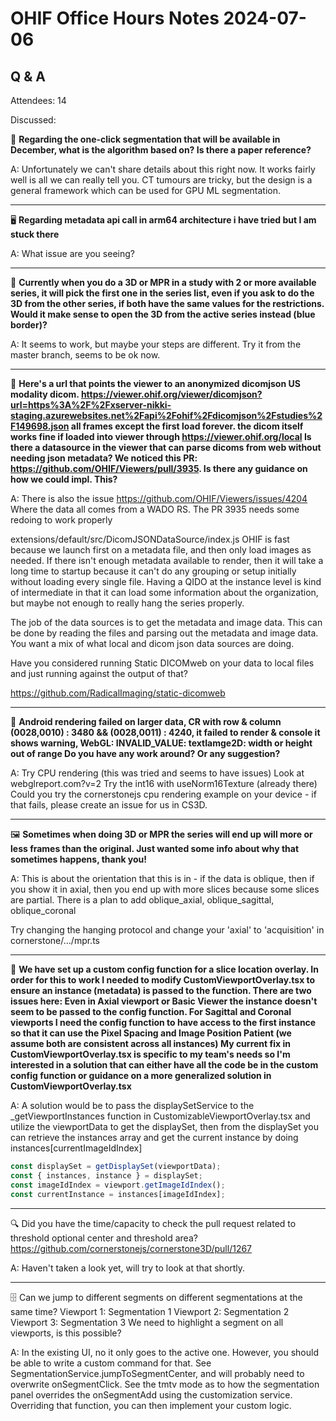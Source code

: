 # OHIF Office Hours Notes 2024-07-06

## Q & A

Attendees: 14

Discussed:


🧬 **Regarding the one-click segmentation that will be available in December, what is the algorithm based on? Is there a paper reference?**

A: Unfortunately we can't share details about this right now. It works fairly well is all we can really tell you. CT tumours are tricky, but the design is a general framework which can be used for GPU ML segmentation.

---

🖥️ **Regarding metadata api call in arm64 architecture i have tried but I am stuck there**

A: What issue are you seeing?

---

🔢 **Currently when you do a 3D or MPR in a study with 2 or more available series, it will pick the first one in the series list, even if you ask to do the 3D from the other series, if both have the same values for the restrictions. Would it make sense to open the 3D from the active series instead (blue border)?**

A: It seems to work, but maybe your steps are different. Try it from the master branch, seems to be ok now.

---

🔗 **Here's a url that points the viewer to an anonymized dicomjson US modality dicom. https://viewer.ohif.org/viewer/dicomjson?url=https%3A%2F%2Fxserver-nikki-staging.azurewebsites.net%2Fapi%2Fohif%2Fdicomjson%2Fstudies%2F149698.json all frames except the first load forever. the dicom itself works fine if loaded into viewer through https://viewer.ohif.org/local Is there a datasource in the viewer that can parse dicoms from web without needing json metadata? We noticed this PR: https://github.com/OHIF/Viewers/pull/3935. Is there any guidance on how we could impl. This?**

A: There is also the issue https://github.com/OHIF/Viewers/issues/4204
Where the data all comes from a WADO RS.
The PR 3935 needs some redoing to work properly

extensions/default/src/DicomJSONDataSource/index.js
OHIF is fast because we launch first on a metadata file, and then only load images as needed. If there isn't enough metadata available to render, then it will take a long time to startup because it can't do any grouping or setup initially without loading every single file.
Having a QIDO at the instance level is kind of intermediate in that it can load some information about the organization, but maybe not enough to really hang the series properly.

The job of the data sources is to get the metadata and image data. This can be done by reading the files and parsing out the metadata and image data. You want a mix of what local and dicom json data sources are doing.

Have you considered running Static DICOMweb on your data to local files and just running against the output of that?

https://github.com/RadicalImaging/static-dicomweb 

---

📱 **Android rendering failed on larger data, CR with row & column (0028,0010) : 3480 && (0028,0011) : 4240, it failed to render & console it shows warning, WebGL: INVALID_VALUE: textIamge2D: width or height out of range Do you have any work around? Or any suggestion?**

A: Try CPU rendering (this was tried and seems to have issues)
Look at webglreport.com?v=2
Try the int16 with useNorm16Texture (already there)
Could you try the cornerstonejs cpu rendering example on your device - if that fails, please create an issue for us in CS3D.

---

🖼️ **Sometimes when doing 3D or MPR the series will end up will more or less frames than the original. Just wanted some info about why that sometimes happens, thank you!**

A: This is about the orientation that this is in - if the data is oblique, then if you show it in axial, then you end up with more slices because some slices are partial. There is a plan to add oblique_axial, oblique_sagittal, oblique_coronal

Try changing the hanging protocol and change your 'axial' to 'acquisition' in cornerstone/…/mpr.ts

---

🔧 **We have set up a custom config function for a slice location overlay. In order for this to work I needed to modify CustomViewportOverlay.tsx to ensure an instance (metadata) is passed to the function. There are two issues here: Even in Axial viewport or Basic Viewer the instance doesn't seem to be passed to the config function. For Sagittal and Coronal viewports I need the config function to have access to the first instance so that it can use the Pixel Spacing and Image Position Patient (we assume both are consistent across all instances) My current fix in CustomViewportOverlay.tsx is specific to my team's needs so I'm interested in a solution that can either have all the code be in the custom config function or guidance on a more generalized solution in CustomViewportOverlay.tsx**

A: A solution would be to pass the displaySetService to the _getViewportInstances function in CustomizableViewportOverlay.tsx and utilize the viewportData to get the displaySet, then from the displaySet you can retrieve the instances array and get the current instance by doing instances[currentImageIdIndex]

```typescript
const displaySet = getDisplaySet(viewportData);
const { instances, instance } = displaySet;
const imageIdIndex = viewport.getImageIdIndex();
const currentInstance = instances[imageIdIndex];
```

----

🔍 Did you have the time/capacity to check the pull request related to threshold optional center and threshold area? https://github.com/cornerstonejs/cornerstone3D/pull/1267

A: Haven't taken a look yet, will try to look at that shortly.

--- 

🗄️ Can we jump to different segments on different segmentations at the same time? Viewport 1: Segmentation 1 Viewport 2: Segmentation 2 Viewport 3: Segmentation 3 We need to highlight a segment on all viewports, is this possible?

A: In the existing UI, no it only goes to the active one. However, you should be able to write a custom command for that. See SegmentationService.jumpToSegmentCenter, and will probably need to overwrite onSegmentClick.
See the tmtv mode as to how the segmentation panel overrides the onSegmentAdd using the customization service.
Overriding that function, you can then implement your custom logic.
